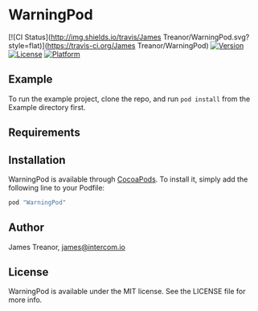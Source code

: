 # WarningPod

[![CI Status](http://img.shields.io/travis/James Treanor/WarningPod.svg?style=flat)](https://travis-ci.org/James Treanor/WarningPod)
[![Version](https://img.shields.io/cocoapods/v/WarningPod.svg?style=flat)](http://cocoapods.org/pods/WarningPod)
[![License](https://img.shields.io/cocoapods/l/WarningPod.svg?style=flat)](http://cocoapods.org/pods/WarningPod)
[![Platform](https://img.shields.io/cocoapods/p/WarningPod.svg?style=flat)](http://cocoapods.org/pods/WarningPod)

## Example

To run the example project, clone the repo, and run `pod install` from the Example directory first.

## Requirements

## Installation

WarningPod is available through [CocoaPods](http://cocoapods.org). To install
it, simply add the following line to your Podfile:

```ruby
pod "WarningPod"
```

## Author

James Treanor, james@intercom.io

## License

WarningPod is available under the MIT license. See the LICENSE file for more info.
